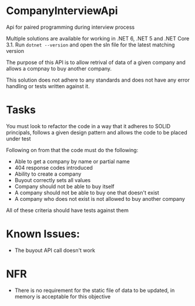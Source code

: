# CompanyInterviewApi
Api for paired programming during interview process

Multiple solutions are available for working in .NET 6, .NET 5 and .NET Core 3.1.
Run `dotnet --version` and open the sln file for the latest matching version

The purpose of this API is to allow retrival of data of a given company and allows a compnay to buy another company.

This solution does not adhere to any standards and does not have any error handling or tests written against it. 
  
# Tasks

You must look to refactor the code in a way that it adheres to SOLID principals, follows a given design pattern and allows the code to be placed under test

Following on from that the code must do the following:

- Able to get a company by name or partial name
- 404 response codes introduced
- Ability to create a company
- Buyout correctly sets all values 
- Company should not be able to buy itself
- A company should not be able to buy one that doesn't exist
- A company who does not exist is not allowed to buy another company

All of these criteria should have tests against them

# Known Issues:

- The buyout API call doesn't work 

# NFR

- There is no requirement for the static file of data to be updated, in memory is acceptable for this objective 



